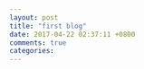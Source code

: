 ```yaml
---
layout: post
title: "first blog"
date: 2017-04-22 02:37:11 +0800
comments: true
categories: 
---
```

